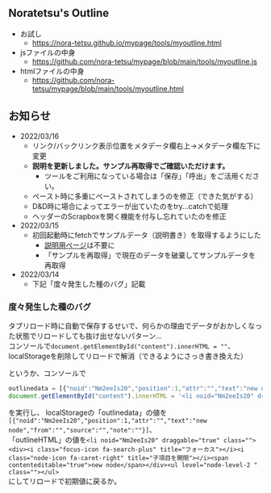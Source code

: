 ## Noratetsu's Outline

- お試し
  - https://nora-tetsu.github.io/mypage/tools/myoutline.html
- jsファイルの中身
  - https://github.com/nora-tetsu/mypage/blob/main/tools/myoutline.js
- htmlファイルの中身
  - https://github.com/nora-tetsu/mypage/blob/main/tools/myoutline.html


## お知らせ

- 2022/03/16
  - リンク/バックリンク表示位置をメタデータ欄右上→メタデータ欄左下に変更
  - **説明を更新しました。サンプル再取得でご確認いただけます。**
    - ツールをご利用になっている場合は「保存」「呼出」をご活用ください。
  - ペースト時に多重にペーストされてしまうのを修正（できた気がする）
  - D&D時に場合によってエラーが出ていたのをtry...catchで処理
  - ヘッダーのScrapboxを開く機能を付与し忘れていたのを修正
- 2022/03/15
  - 初回起動時にfetchでサンプルデータ（説明書き）を取得するようにした
    - [説明用ページ](https://nora-tetsu.github.io/mypage/tools/myoutline_sample.html)は不要に
    - 「サンプルを再取得」で現在のデータを破棄してサンプルデータを再取得
- 2022/03/14
  - 下記「度々発生した種のバグ」記載


### 度々発生した種のバグ

タブリロード時に自動で保存するせいで、何らかの理由でデータがおかしくなった状態でリロードしても抜け出せないパターン…  
コンソールで`document.getElementById("content").innerHTML = ""`、localStorageを削除してリロードで解消（できるようにさっき書き換えた）

というか、コンソールで
```js
outlinedata = [{"noid":"Nm2eeIs20","position":1,"attr":"","text":"new node","from":"","source":"","note":""}];
document.getElementById("content").innerHTML = '<li noid="Nm2eeIs20" draggable="true" class=""><div><i class="focus-icon fa-search-plus" title="フォーカス"></i><i class="node-icon fa-caret-right" title="子項目を開閉"></i><span contenteditable="true">new node</span></div><ul level="node-level-2 " class=""></ul>'
```
を実行し、
localStorageの「outlinedata」の値を`[{"noid":"Nm2eeIs20","position":1,"attr":"","text":"new node","from":"","source":"","note":""}]`、  
「outlineHTML」の値を`<li noid="Nm2eeIs20" draggable="true" class=""><div><i class="focus-icon fa-search-plus" title="フォーカス"></i><i class="node-icon fa-caret-right" title="子項目を開閉"></i><span contenteditable="true">new node</span></div><ul level="node-level-2 " class=""></ul>`  
にしてリロードで初期値に戻るか。
